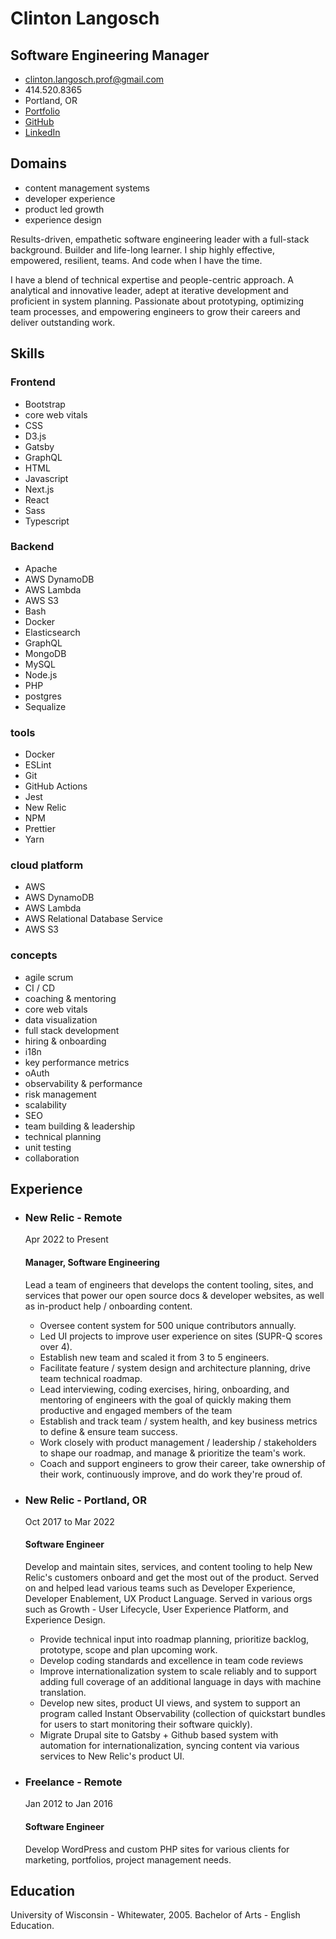 # Clinton Langosch

## Software Engineering Manager

- [clinton.langosch.prof@gmail.com](mailto:clinton.langosch.prof@gmail.com)
- 414.520.8365
- Portland, OR
- [Portfolio](https://clintonlangosch.com)
- [GitHub](https://github.com/roadlittledawn)
- [LinkedIn](https://www.linkedin.com/in/clinton-langosch)

## Domains

- content management systems
- developer experience
- product led growth
- experience design

Results-driven, empathetic software engineering leader with a full-stack background. Builder and life-long learner. I ship highly effective, empowered, resilient, teams. And code when I have the time.

I have a blend of technical expertise and people-centric approach. A analytical and innovative leader, adept at iterative development and proficient in system planning. Passionate about prototyping, optimizing team processes, and empowering engineers to grow their careers and deliver outstanding work.

## Skills

### Frontend

- Bootstrap
- core web vitals
- CSS
- D3.js
- Gatsby
- GraphQL
- HTML
- Javascript
- Next.js
- React
- Sass
- Typescript

### Backend

- Apache
- AWS DynamoDB
- AWS Lambda
- AWS S3
- Bash
- Docker
- Elasticsearch
- GraphQL
- MongoDB
- MySQL
- Node.js
- PHP
- postgres
- Sequalize

### tools

- Docker
- ESLint
- Git
- GitHub Actions
- Jest
- New Relic
- NPM
- Prettier
- Yarn

### cloud platform

- AWS
- AWS DynamoDB
- AWS Lambda
- AWS Relational Database Service
- AWS S3

### concepts

- agile scrum
- CI / CD
- coaching & mentoring
- core web vitals
- data visualization
- full stack development
- hiring & onboarding
- i18n
- key performance metrics
- oAuth
- observability & performance
- risk management
- scalability
- SEO
- team building & leadership
- technical planning
- unit testing
- collaboration

## Experience

- ### New Relic - Remote

  Apr 2022 to Present

  #### Manager, Software Engineering

  Lead a team of engineers that develops the content tooling, sites, and services that power our open source docs & developer websites, as well as in-product help / onboarding content.

  - Oversee content system for 500 unique contributors annually.
  - Led UI projects to improve user experience on sites (SUPR-Q scores over 4).
  - Establish new team and scaled it from 3 to 5 engineers.
  - Facilitate feature / system design and architecture planning, drive team technical roadmap.
  - Lead interviewing, coding exercises, hiring, onboarding, and mentoring of engineers with the goal of quickly making them productive and engaged members of the team
  - Establish and track team / system health, and key business metrics to define & ensure team success.
  - Work closely with product management / leadership / stakeholders to shape our roadmap, and manage & prioritize the team's work.
  - Coach and support engineers to grow their career, take ownership of their work, continuously improve, and do work they're proud of.

- ### New Relic - Portland, OR

  Oct 2017 to Mar 2022

  #### Software Engineer

  Develop and maintain sites, services, and content tooling to help New Relic's customers onboard and get the most out of the product. Served on and helped lead various teams such as Developer Experience, Developer Enablement, UX Product Language. Served in various orgs such as Growth - User Lifecycle, User Experience Platform, and Experience Design.

  - Provide technical input into roadmap planning, prioritize backlog, prototype, scope and plan upcoming work.
  - Develop coding standards and excellence in team code reviews
  - Improve internationalization system to scale reliably and to support adding full coverage of an additional language in days with machine translation.
  - Develop new sites, product UI views, and system to support an program called Instant Observability (collection of quickstart bundles for users to start monitoring their software quickly).
  - Migrate Drupal site to Gatsby + Github based system with automation for internationalization, syncing content via various services to New Relic's product UI.

- ### Freelance - Remote

  Jan 2012 to Jan 2016

  #### Software Engineer

  Develop WordPress and custom PHP sites for various clients for marketing, portfolios, project management needs.

## Education

University of Wisconsin - Whitewater, 2005. Bachelor of Arts - English Education.
